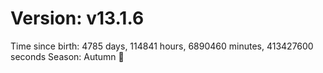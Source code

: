 # Version: v13.1.6
Time since birth: 4785 days, 114841 hours, 6890460 minutes, 413427600 seconds
Season: Autumn 🍁
